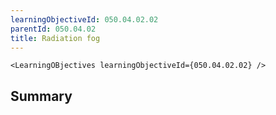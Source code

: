 ```yaml
---
learningObjectiveId: 050.04.02.02
parentId: 050.04.02
title: Radiation fog
---
```


```tsx eval
<LearningOBjectives learningObjectiveId={050.04.02.02} />
```

## Summary
